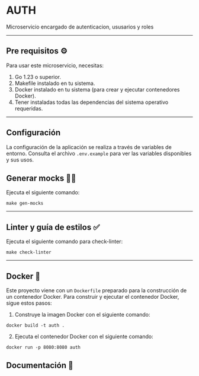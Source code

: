 # AUTH
Microservicio encargado de autenticacion, ususarios y roles 

---

## Pre requisitos ⚙️

Para usar este microservicio, necesitas:

1. Go 1.23 o superior.
2. Makefile instalado en tu sistema.
3. Docker instalado en tu sistema (para crear y ejecutar contenedores Docker).
4. Tener instaladas todas las dependencias del sistema operativo requeridas.

---

## Configuración

La configuración de la aplicación se realiza a través de variables de entorno. Consulta el archivo `.env.example` para ver las variables disponibles y sus usos.



## Generar mocks 🧑‍💻

Ejecuta el siguiente comando:

```shell
make gen-mocks
```

---

## Linter y guía de estilos ✅

Ejecuta el siguiente comando para check-linter:

```shell
make check-linter
```

---

## Docker 🐳

Este proyecto viene con un `Dockerfile` preparado para la construcción de un contenedor Docker. Para construir y ejecutar el contenedor Docker, sigue estos pasos:

1. Construye la imagen Docker con el siguiente comando:

```shell
docker build -t auth .
```

2. Ejecuta el contenedor Docker con el siguiente comando:

```shell
docker run -p 8080:8080 auth
```

## Documentación 📝

